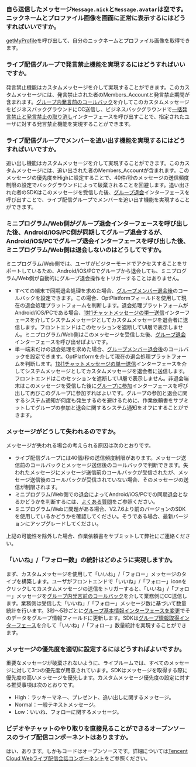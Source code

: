 ### 自ら送信したメッセージ`Message.nick`と`Message.avatar`は空です。ニックネームとプロファイル画像を画面に正常に表示するにはどうすればいいですか。

[getMyProfile](https://imsdk-1252463788.file.myqcloud.com/IM_DOC/Web/SDK.html#getMyProfile)を呼び出して、自分のニックネームとプロファイル画像を取得できます。

### ライブ配信グループで発言禁止機能を実現するにはどうすればいいですか。

発言禁止機能はカスタムメッセージを介して実現することができます。このカスタムメッセージには、発言禁止された者のMembers_Accountと発言禁止期間が含まれます。[グループ内発言前のコールバック](https://intl.cloud.tencent.com/document/product/1047/34374)を介してこのカスタムメッセージをビジネスバックグラウンドにCC送信し、ビジネスバックグラウンドで[一括発言禁止と発言禁止の取り消し](https://intl.cloud.tencent.com/document/product/1047/34951)インターフェースを呼び出すことで、指定されたユーザに対する発言禁止機能を実現することができます。

### ライブ配信グループでメンバーを追い出す機能を実現するにはどうすればいいですか。

追い出し機能はカスタムメッセージを介して実現することができます。このカスタムメッセージには、追い出された者のMembers_Accountが含まれます。このメッセージの優先度をHighに設定することで、40件/秒のメッセージの送信頻度制限の設定でバックグラウンドによって破棄されることを回避します。追い出された者のSDKはこのメッセージを受信した後、[グループ退会](https://intl.cloud.tencent.com/document/product/1047/36169)インターフェースを呼び出すことで、ライブ配信グループでメンバーを追い出す機能を実現することができます。
<span id="p4"></span>
### ミニプログラム/Web側がグループ退会インターフェースを呼び出した後、Android/iOS/PC側が同期してグループ退会するが、Android/iOS/PCでグループ退会インターフェースを呼び出した後、ミニプログラム/Web側は退会しないのはどうしてですか。

ミニプログラム/Web側では、ユーザがビジターモードでアクセスすることをサポートしているため、Android/iOS/PCでグループから退会しても、ミニプログラム/Web側が自動的にグループ退会操作をトリガーすることはありません。

- すべての端末で同期退会処理を求めた場合、[グループメンバー退会後](https://intl.cloud.tencent.com/document/product/1047/34373)のコールバックを設定できます。この場合、OptPlatformフィールドを使用して現在の退会処理プラットフォームを判断します。退会処理プラットフォームがAndroid/iOS/PCである場合、[1対1チャットメッセージの単一送信](https://intl.cloud.tencent.com/document/product/1047/34919)インターフェースを介してシステムメッセージとしてカスタムメッセージを退会者に送信します。フロントエンドはこのセッションを遮断してUI層で表示しません。ミニプログラム/Web側はこのメッセージを受信した後、[グループ退会](https://intl.cloud.tencent.com/document/product/1047/33999)インターフェースを呼び出せばよいです。
- 単一端末だけの退会処理を求めた場合、[グループメンバー退会後](https://intl.cloud.tencent.com/document/product/1047/34373)のコールバックを設定できます。OptPlatformを介して現在の退会処理プラットフォームを判断します。[1対1チャットメッセージの単一送信](https://intl.cloud.tencent.com/document/product/1047/34919)インターフェースを介してシステムメッセージとしてカスタムメッセージを退会者に送信します。フロントエンドはこのセッションを遮断してUI層で表示しません。非退会端末はこのメッセージを受信した後に[グループに参加](https://intl.cloud.tencent.com/document/product/1047/36169)インターフェースを呼び出して再びこのグループに参加すればよいです。グループの参加と退会に関するシステム通知が何度も発生するのを避けるために、作業依頼書をサブミットしてグループの参加と退会に関するシステム通知をオフにすることができます。

### メッセージがどうして失われるのですか。

メッセージが失われる場合の考えられる原因は次のとおりです。

- ライブ配信グループには40個/秒の送信頻度制限があります。メッセージ送信前のコールバックとメッセージ送信後のコールバックで判断できます。失われたメッセージにメッセージ送信前のコールバックが受信されたが、メッセージ送信後のコールバックが受信されていない場合、そのメッセージの送信が制限されます。
- ミニプログラム/Web側での退会によってAndroid/iOS/PCでの同期退会となるかどうかを判断するには、[よくある質問](#p4)をご参照ください。
- ミニプログラム/Webに問題がある場合、V2.7.6より前のバージョンのSDKを使用しているかどうかを確認してください。そうである場合、最新バージョンにアップグレードしてください。

上記の可能性を除外した場合、作業依頼書をサブミットして弊社にご連絡ください。

### 「いいね」/「フォロー数」の統計はどのように実現しますか。

まず、カスタムメッセージを使用して「いいね」/「フォロー」メッセージのタイプを構築します。ユーザがフロントエンドで「いいね」/「フォロー」iconをクリックしてカスタムメッセージの送信をトリガーすると、「いいね」/「フォロー」メッセージを[グループ内発言前のコールバック](https://intl.cloud.tencent.com/document/product/1047/34374)を介して業務側にCC送信します。業務側は受信した「いいね」/「フォロー」メッセージ数に基づいて数量統計を行います。3秒～5秒ごとに[グループ基本情報インターフェースを変更](https://intl.cloud.tencent.com/document/product/1047/34962)でそのデータをグループ情報フィールドに更新します。SDKは[グループ情報取得インターフェース](https://intl.cloud.tencent.com/document/product/1047/36169)を介して「いいね」/「フォロー」数量統計を実現することができます。

### メッセージの優先度を適切に設定するにはどうすればよいですか。

重要なメッセージが破棄されないように、ライブルームでは、すべてのメッセージに対して3つの優先度が用意されています。SDKはメッセージを取得する際に優先度の高いメッセージを優先します。カスタムメッセージ優先度の設定に対する推奨事項は次のとおりです。

- High：ラッキーマネー、プレゼント、追い出しに関するメッセージ。
- Normal：一般テキストメッセージ。
- Low：いいね、フォローに関するメッセージ。

### ビデオやチャットのやり取りを直接見ることができるオープンソースのライブ配信コンポーネントはありますか。

はい、あります。しかもコードはオープンソースです。詳細については[Tencent Cloud Webライブ配信会話コンポーネント](https://github.com/tencentyun/TWebLive)をご参照ください。
